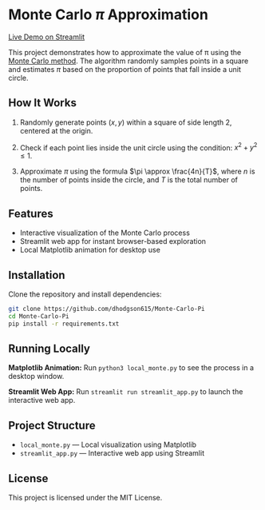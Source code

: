 # Monte Carlo $\pi$ Approximation

[Live Demo on
Streamlit](https://monte-carlo-pi-efxp3lntxpzv8g8wm6ejbv.streamlit.app)

This project demonstrates how to approximate the value of π using the [Monte
Carlo method](https://en.wikipedia.org/wiki/Monte_Carlo_method). The algorithm
randomly samples points in a square and estimates $\pi$ based on the proportion
of points that fall inside a unit circle.

## How It Works

1. Randomly generate points $(x, y)$ within a square of side length 2, centered
   at the origin.

2. Check if each point lies inside the unit circle using the condition: $x^2 +
   y^2 \leq 1$.

3. Approximate $\pi$ using the formula $\pi \approx \frac{4n}{T}$, where $n$ is
   the number of points inside the circle, and $T$ is the total number of points.

## Features

- Interactive visualization of the Monte Carlo process
- Streamlit web app for instant browser-based exploration
- Local Matplotlib animation for desktop use

## Installation

Clone the repository and install dependencies:

```bash
git clone https://github.com/dhodgson615/Monte-Carlo-Pi
cd Monte-Carlo-Pi
pip install -r requirements.txt
```

## Running Locally

**Matplotlib Animation:**  Run `python3 local_monte.py` to see the process in a
desktop window.

**Streamlit Web App:**  Run `streamlit run streamlit_app.py` to launch the
interactive web app.

## Project Structure

- `local_monte.py` — Local visualization using Matplotlib
- `streamlit_app.py` — Interactive web app using Streamlit

## License

This project is licensed under the MIT License.


